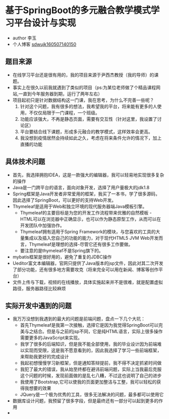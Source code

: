 # 基于SpringBoot的多元融合教学模式学习平台设计与实现
* author 李玉
* 个人博客 [sdwujk160507140150](http://liyu.runok.top)

## 题目来源
* 在线学习平台还是很有用的，我的项目来源于尹西杰教授（我的导师）的课题。
* 事实上在很久以前我就遇到了类似的项目（ps:为某位老师做了个精品课程网站,一直到今年服务器到期，运行了两年左右）
* 项目起初只是针对数据结构这一门课，我在思考，为什么不完善一些呢？ 
  1. 针对这个问题，我有很多的想法，我希望我的平台，将来能有更多的人使用，不仅仅局限于一门课程，一个班级。
  2. 功能应该强大，不再是静态页面，需要有交互性（针对这里，我设置了讨论区）
  3. 平台要结合线下课题，形成多元融合的教学模式，这样效率会更高。
  4. 我没想到疫情居然会持续如此之久，考虑在将来条件允许的情况下，加上直播的功能
 
## 具体技术问题
- 首先，我选择拥抱IDEA，这是一款强大的编辑器，我可以轻易地实现很多复杂的操作
- Java是一门跨平台的语言，面向对象开发，选择了用户量极大的jdk1.8
- Spring框架是Java开发者非常爱用的框架，我买了一本书，学了很多源码，因此选择了SpringBoot，可以更好的支持Web开发。
- Thymeleaf是适用于Web和独立环境的现代服务器端Java模板引擎。
  - Thymeleaf的主要目标是为您的开发工作流程带来优雅的自然模板 -HTML可以在浏览器中正确显示，也可以作为静态原型工作，从而可以在开发团队中加强协作。
  - Thymeleaf拥有适用于Spring Framework的模块，与您喜欢的工具的大量集成以及插入您自己的功能的能力，对于现代HTML5 JVM Web开发而言，Thymeleaf是理想的选择-尽管它还有很多工作要做。
  - 要注意的是thymeleaf不是Spring旗下的。
- mybatis框架是很好用的，避免了重复的JDBC操作
- Ueditor富文本编辑器，官网只提供了Java版本的jsp文件，因此对其二次开发了部分功能，还有很多地方需要攻克（将来完全可以用在新闻、博客等创作平台）
- 文件上传与下载，视频的在线播放，具体实施起来并不是很难，就是配置虚拟路径，服务器路径比较麻烦
## 实际开发中遇到的问题
- 我万万没想到我遇到的最大的问题是前端问题，盘点一下几个大坑：
  - 首先Thymeleaf是我第一次接触，选择它是因为我觉得SpringBoot可以完美与之结合。但是与之前的jsp不同，它是纯HTML语言，实际上很多操作需要更多的JavaScript来实现。
  - 我学了很多的后端知识，但是我不能全部使用，我的毕业设计因为前端难以实现而受限，这是我不愿意看到的，因此我选择了学习一些前端框架，来帮助我更好的完成设计  
  - 我起初想慢慢学习新框架，但是通知答辩提前，我不得不决定抓紧时间做
  - 我犯了最大的错误，我从始至终都在避讳前端问题，实际上当我最后克服这个问题的时候，发现前面做的是乱七八糟，不过这也说明了自己的进步
  - 我使用了Bootstrap,它可以使我的页面更加整洁与工整，我可以轻松的获得我想要的效果
  - JQuery是一个极为优秀的工具，很多无法解决的问题，最多都可以使用它
 - 数据库设计问题，我预留了很多字段，但是最终还有一部分可以起到更多的作用
 - 
## 